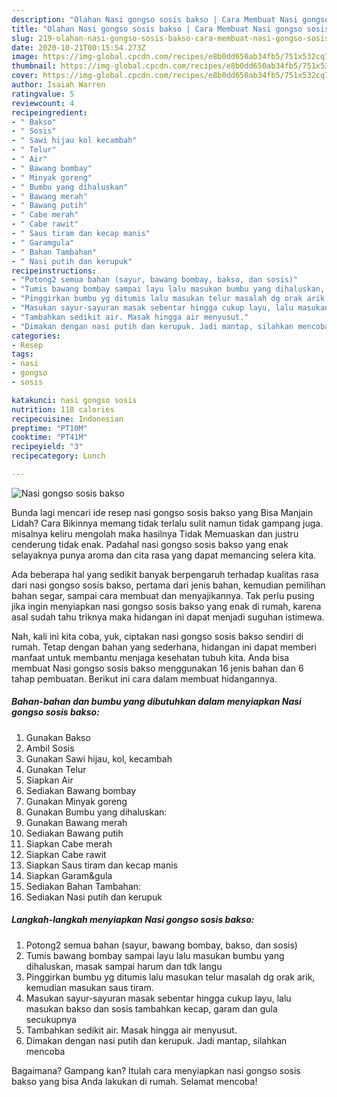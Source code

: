 ```yaml
---
description: "Olahan Nasi gongso sosis bakso | Cara Membuat Nasi gongso sosis bakso Yang Mudah Dan Praktis"
title: "Olahan Nasi gongso sosis bakso | Cara Membuat Nasi gongso sosis bakso Yang Mudah Dan Praktis"
slug: 219-olahan-nasi-gongso-sosis-bakso-cara-membuat-nasi-gongso-sosis-bakso-yang-mudah-dan-praktis
date: 2020-10-21T00:15:54.273Z
image: https://img-global.cpcdn.com/recipes/e8b0dd650ab34fb5/751x532cq70/nasi-gongso-sosis-bakso-foto-resep-utama.jpg
thumbnail: https://img-global.cpcdn.com/recipes/e8b0dd650ab34fb5/751x532cq70/nasi-gongso-sosis-bakso-foto-resep-utama.jpg
cover: https://img-global.cpcdn.com/recipes/e8b0dd650ab34fb5/751x532cq70/nasi-gongso-sosis-bakso-foto-resep-utama.jpg
author: Isaiah Warren
ratingvalue: 5
reviewcount: 4
recipeingredient:
- " Bakso"
- " Sosis"
- " Sawi hijau kol kecambah"
- " Telur"
- " Air"
- " Bawang bombay"
- " Minyak goreng"
- " Bumbu yang dihaluskan"
- " Bawang merah"
- " Bawang putih"
- " Cabe merah"
- " Cabe rawit"
- " Saus tiram dan kecap manis"
- " Garamgula"
- " Bahan Tambahan"
- " Nasi putih dan kerupuk"
recipeinstructions:
- "Potong2 semua bahan (sayur, bawang bombay, bakso, dan sosis)"
- "Tumis bawang bombay sampai layu lalu masukan bumbu yang dihaluskan, masak sampai harum dan tdk langu"
- "Pinggirkan bumbu yg ditumis lalu masukan telur masalah dg orak arik, kemudian masukan saus tiram."
- "Masukan sayur-sayuran masak sebentar hingga cukup layu, lalu masukan bakso dan sosis tambahkan kecap, garam dan gula secukupnya"
- "Tambahkan sedikit air. Masak hingga air menyusut."
- "Dimakan dengan nasi putih dan kerupuk. Jadi mantap, silahkan mencoba"
categories:
- Resep
tags:
- nasi
- gongso
- sosis

katakunci: nasi gongso sosis 
nutrition: 118 calories
recipecuisine: Indonesian
preptime: "PT10M"
cooktime: "PT41M"
recipeyield: "3"
recipecategory: Lunch

---
```



![Nasi gongso sosis bakso](https://img-global.cpcdn.com/recipes/e8b0dd650ab34fb5/751x532cq70/nasi-gongso-sosis-bakso-foto-resep-utama.jpg)

Bunda lagi mencari ide resep nasi gongso sosis bakso yang Bisa Manjain Lidah? Cara Bikinnya memang tidak terlalu sulit namun tidak gampang juga. misalnya keliru mengolah maka hasilnya Tidak Memuaskan dan justru cenderung tidak enak. Padahal nasi gongso sosis bakso yang enak selayaknya punya aroma dan cita rasa yang dapat memancing selera kita.

Ada beberapa hal yang sedikit banyak berpengaruh terhadap kualitas rasa dari nasi gongso sosis bakso, pertama dari jenis bahan, kemudian pemilihan bahan segar, sampai cara membuat dan menyajikannya. Tak perlu pusing jika ingin menyiapkan nasi gongso sosis bakso yang enak di rumah, karena asal sudah tahu triknya maka hidangan ini dapat menjadi suguhan istimewa.




Nah, kali ini kita coba, yuk, ciptakan nasi gongso sosis bakso sendiri di rumah. Tetap dengan bahan yang sederhana, hidangan ini dapat memberi manfaat untuk membantu menjaga kesehatan tubuh kita. Anda bisa membuat Nasi gongso sosis bakso menggunakan 16 jenis bahan dan 6 tahap pembuatan. Berikut ini cara dalam membuat hidangannya.

<!--inarticleads1-->

##### Bahan-bahan dan bumbu yang dibutuhkan dalam menyiapkan Nasi gongso sosis bakso:

1. Gunakan  Bakso
1. Ambil  Sosis
1. Gunakan  Sawi hijau, kol, kecambah
1. Gunakan  Telur
1. Siapkan  Air
1. Sediakan  Bawang bombay
1. Gunakan  Minyak goreng
1. Gunakan  Bumbu yang dihaluskan:
1. Gunakan  Bawang merah
1. Sediakan  Bawang putih
1. Siapkan  Cabe merah
1. Siapkan  Cabe rawit
1. Siapkan  Saus tiram dan kecap manis
1. Siapkan  Garam&amp;gula
1. Sediakan  Bahan Tambahan:
1. Sediakan  Nasi putih dan kerupuk




<!--inarticleads2-->

##### Langkah-langkah menyiapkan Nasi gongso sosis bakso:

1. Potong2 semua bahan (sayur, bawang bombay, bakso, dan sosis)
1. Tumis bawang bombay sampai layu lalu masukan bumbu yang dihaluskan, masak sampai harum dan tdk langu
1. Pinggirkan bumbu yg ditumis lalu masukan telur masalah dg orak arik, kemudian masukan saus tiram.
1. Masukan sayur-sayuran masak sebentar hingga cukup layu, lalu masukan bakso dan sosis tambahkan kecap, garam dan gula secukupnya
1. Tambahkan sedikit air. Masak hingga air menyusut.
1. Dimakan dengan nasi putih dan kerupuk. Jadi mantap, silahkan mencoba




Bagaimana? Gampang kan? Itulah cara menyiapkan nasi gongso sosis bakso yang bisa Anda lakukan di rumah. Selamat mencoba!
